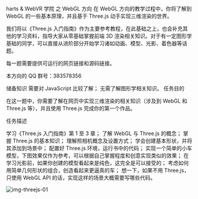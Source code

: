 harts & WebVR 学院 之 WebGL 方向
在 WebGL 方向的教学过程中，你将了解到 WebGL 的一些基本原理，并且基于 Three.js 动手实现三维渲染的世界。

我们将以《Three.js 入门指南》作为主要参考教程，在此基础之上，也会补充其他的学习资料，指导大家从零基础掌握前端 3D 渲染相关知识。对于有一定图形学基础的同学，可以直接从进阶部分开始学习诸如动画、模型、光影、着色器等话题。

每一题需要提供可运行的网页链接和源码链接。

本方向的 QQ 群号：383578356

储备知识
需要对 JavaScript 比较了解；
无需了解图形学相关知识。
任务目的

在这一题中，你需要了解在网页中实现三维渲染的相关知识（涉及到 WebGL 和 Three.js 等），并且使用 Three.js 完成你的第一个作品。

任务描述

学习《Three.js 入门指南》第 1 至 3 章；
了解 WebGL 与 Three.js 的概念；
掌握 Three.js 的基本知识；
理解照相机概念及设置方式；
学会创建基本形状，并将其添加到场景中；
配置好 Three.js 环境，运行书中的代码；
实现一个简单的小车模型，下图效果仅作为参考，可以根据自己掌握程度和创意实现类似的效果；
在学习光影前，如果你创建的模型看起来是纯色，这完全是可以接受的；
考虑如何用简单几何形状的组合，创造看起来更逼真的车；
想一下，如果不用 Three.js，只使用 WebGL API 的话，实现这样的场景大概需要写哪些代码。

![img-threejs-01](/Users/spades/Documents/PROJECT/2017IFE/images/img-threejs-01.png)

